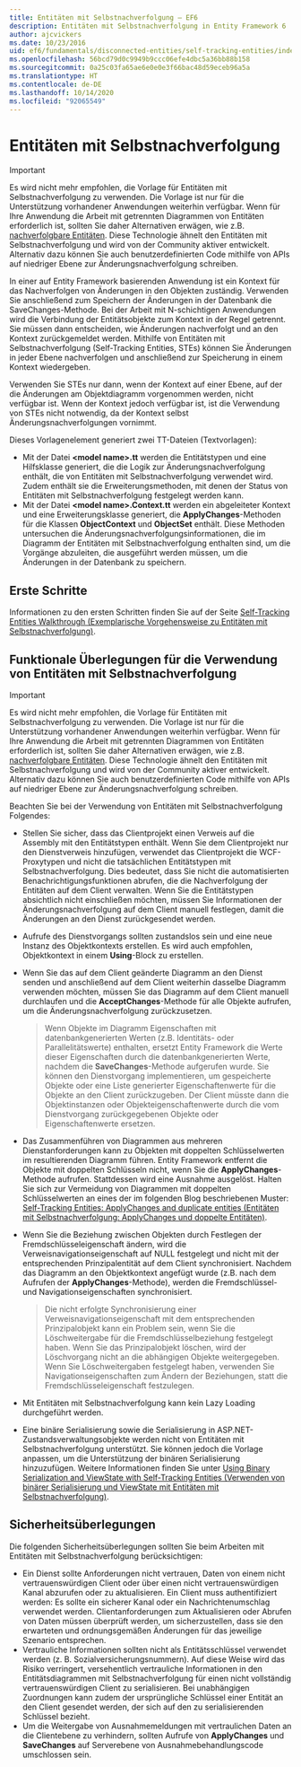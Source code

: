 ```yaml
---
title: Entitäten mit Selbstnachverfolgung – EF6
description: Entitäten mit Selbstnachverfolgung in Entity Framework 6
author: ajcvickers
ms.date: 10/23/2016
uid: ef6/fundamentals/disconnected-entities/self-tracking-entities/index
ms.openlocfilehash: 56bcd79d0c9949b9ccc06efe4dbc5a36bb88b158
ms.sourcegitcommit: 0a25c03fa65ae6e0e0e3f66bac48d59eceb96a5a
ms.translationtype: HT
ms.contentlocale: de-DE
ms.lasthandoff: 10/14/2020
ms.locfileid: "92065549"
---
```

# <a name="self-tracking-entities"></a>Entitäten mit Selbstnachverfolgung

> [!IMPORTANT]
> Es wird nicht mehr empfohlen, die Vorlage für Entitäten mit Selbstnachverfolgung zu verwenden. Die Vorlage ist nur für die Unterstützung vorhandener Anwendungen weiterhin verfügbar. Wenn für Ihre Anwendung die Arbeit mit getrennten Diagrammen von Entitäten erforderlich ist, sollten Sie daher Alternativen erwägen, wie z.B. [nachverfolgbare Entitäten](https://trackableentities.github.io/). Diese Technologie ähnelt den Entitäten mit Selbstnachverfolgung und wird von der Community aktiver entwickelt. Alternativ dazu können Sie auch benutzerdefinierten Code mithilfe von APIs auf niedriger Ebene zur Änderungsnachverfolgung schreiben.

In einer auf Entity Framework basierenden Anwendung ist ein Kontext für das Nachverfolgen von Änderungen in den Objekten zuständig. Verwenden Sie anschließend zum Speichern der Änderungen in der Datenbank die SaveChanges-Methode. Bei der Arbeit mit N-schichtigen Anwendungen wird die Verbindung der Entitätsobjekte zum Kontext in der Regel getrennt. Sie müssen dann entscheiden, wie Änderungen nachverfolgt und an den Kontext zurückgemeldet werden. Mithilfe von Entitäten mit Selbstnachverfolgung (Self-Tracking Entities, STEs) können Sie Änderungen in jeder Ebene nachverfolgen und anschließend zur Speicherung in einem Kontext wiedergeben.  

Verwenden Sie STEs nur dann, wenn der Kontext auf einer Ebene, auf der die Änderungen am Objektdiagramm vorgenommen werden, nicht verfügbar ist. Wenn der Kontext jedoch verfügbar ist, ist die Verwendung von STEs nicht notwendig, da der Kontext selbst Änderungsnachverfolgungen vornimmt.  

Dieses Vorlagenelement generiert zwei TT-Dateien (Textvorlagen):  

- Mit der Datei **\<model name\>.tt** werden die Entitätstypen und eine Hilfsklasse generiert, die die Logik zur Änderungsnachverfolgung enthält, die von Entitäten mit Selbstnachverfolgung verwendet wird. Zudem enthält sie die Erweiterungsmethoden, mit denen der Status von Entitäten mit Selbstnachverfolgung festgelegt werden kann.  
- Mit der Datei **\<model name\>.Context.tt** werden ein abgeleiteter Kontext und eine Erweiterungsklasse generiert, die **ApplyChanges**-Methoden für die Klassen **ObjectContext** und **ObjectSet** enthält. Diese Methoden untersuchen die Änderungsnachverfolgungsinformationen, die im Diagramm der Entitäten mit Selbstnachverfolgung enthalten sind, um die Vorgänge abzuleiten, die ausgeführt werden müssen, um die Änderungen in der Datenbank zu speichern.  

## <a name="get-started"></a>Erste Schritte  

Informationen zu den ersten Schritten finden Sie auf der Seite [Self-Tracking Entities Walkthrough (Exemplarische Vorgehensweise zu Entitäten mit Selbstnachverfolgung)](xref:ef6/fundamentals/disconnected-entities/self-tracking-entities/walkthrough).  

## <a name="functional-considerations-when-working-with-self-tracking-entities"></a>Funktionale Überlegungen für die Verwendung von Entitäten mit Selbstnachverfolgung  
> [!IMPORTANT]
> Es wird nicht mehr empfohlen, die Vorlage für Entitäten mit Selbstnachverfolgung zu verwenden. Die Vorlage ist nur für die Unterstützung vorhandener Anwendungen weiterhin verfügbar. Wenn für Ihre Anwendung die Arbeit mit getrennten Diagrammen von Entitäten erforderlich ist, sollten Sie daher Alternativen erwägen, wie z.B. [nachverfolgbare Entitäten](https://trackableentities.github.io/). Diese Technologie ähnelt den Entitäten mit Selbstnachverfolgung und wird von der Community aktiver entwickelt. Alternativ dazu können Sie auch benutzerdefinierten Code mithilfe von APIs auf niedriger Ebene zur Änderungsnachverfolgung schreiben.

Beachten Sie bei der Verwendung von Entitäten mit Selbstnachverfolgung Folgendes:  

- Stellen Sie sicher, dass das Clientprojekt einen Verweis auf die Assembly mit den Entitätstypen enthält. Wenn Sie dem Clientprojekt nur den Dienstverweis hinzufügen, verwendet das Clientprojekt die WCF-Proxytypen und nicht die tatsächlichen Entitätstypen mit Selbstnachverfolgung. Dies bedeutet, dass Sie nicht die automatisierten Benachrichtigungsfunktionen abrufen, die die Nachverfolgung der Entitäten auf dem Client verwalten. Wenn Sie die Entitätstypen absichtlich nicht einschließen möchten, müssen Sie Informationen der Änderungsnachverfolgung auf dem Client manuell festlegen, damit die Änderungen an den Dienst zurückgesendet werden.  
- Aufrufe des Dienstvorgangs sollten zustandslos sein und eine neue Instanz des Objektkontexts erstellen. Es wird auch empfohlen, Objektkontext in einem **Using**-Block zu erstellen.  
- Wenn Sie das auf dem Client geänderte Diagramm an den Dienst senden und anschließend auf dem Client weiterhin dasselbe Diagramm verwenden möchten, müssen Sie das Diagramm auf dem Client manuell durchlaufen und die **AcceptChanges**-Methode für alle Objekte aufrufen, um die Änderungsnachverfolgung zurückzusetzen.  

    > Wenn Objekte im Diagramm Eigenschaften mit datenbankgenerierten Werten (z.B. Identitäts- oder Parallelitätswerte) enthalten, ersetzt Entity Framework die Werte dieser Eigenschaften durch die datenbankgenerierten Werte, nachdem die **SaveChanges**-Methode aufgerufen wurde. Sie können den Dienstvorgang implementieren, um gespeicherte Objekte oder eine Liste generierter Eigenschaftenwerte für die Objekte an den Client zurückzugeben. Der Client müsste dann die Objektinstanzen oder Objekteigenschaftenwerte durch die vom Dienstvorgang zurückgegebenen Objekte oder Eigenschaftenwerte ersetzen.  
- Das Zusammenführen von Diagrammen aus mehreren Dienstanforderungen kann zu Objekten mit doppelten Schlüsselwerten im resultierenden Diagramm führen. Entity Framework entfernt die Objekte mit doppelten Schlüsseln nicht, wenn Sie die **ApplyChanges**-Methode aufrufen. Stattdessen wird eine Ausnahme ausgelöst. Halten Sie sich zur Vermeidung von Diagrammen mit doppelten Schlüsselwerten an eines der im folgenden Blog beschriebenen Muster: [Self-Tracking Entities: ApplyChanges and duplicate entities (Entitäten mit Selbstnachverfolgung: ApplyChanges und doppelte Entitäten)](https://go.microsoft.com/fwlink/?LinkID=205119&clcid=0x409).  
- Wenn Sie die Beziehung zwischen Objekten durch Festlegen der Fremdschlüsseleigenschaft ändern, wird die Verweisnavigationseigenschaft auf NULL festgelegt und nicht mit der entsprechenden Prinzipalentität auf dem Client synchronisiert. Nachdem das Diagramm an den Objektkontext angefügt wurde (z.B. nach dem Aufrufen der **ApplyChanges**-Methode), werden die Fremdschlüssel- und Navigationseigenschaften synchronisiert.  

    > Die nicht erfolgte Synchronisierung einer Verweisnavigationseigenschaft mit dem entsprechenden Prinzipalobjekt kann ein Problem sein, wenn Sie die Löschweitergabe für die Fremdschlüsselbeziehung festgelegt haben. Wenn Sie das Prinzipalobjekt löschen, wird der Löschvorgang nicht an die abhängigen Objekte weitergegeben. Wenn Sie Löschweitergaben festgelegt haben, verwenden Sie Navigationseigenschaften zum Ändern der Beziehungen, statt die Fremdschlüsseleigenschaft festzulegen.  
- Mit Entitäten mit Selbstnachverfolgung kann kein Lazy Loading durchgeführt werden.  
- Eine binäre Serialisierung sowie die Serialisierung in ASP.NET-Zustandsverwaltungsobjekte werden nicht von Entitäten mit Selbstnachverfolgung unterstützt. Sie können jedoch die Vorlage anpassen, um die Unterstützung der binären Serialisierung hinzuzufügen. Weitere Informationen finden Sie unter [Using Binary Serialization and ViewState with Self-Tracking Entities (Verwenden von binärer Serialisierung und ViewState mit Entitäten mit Selbstnachverfolgung)](https://go.microsoft.com/fwlink/?LinkId=199208).  

## <a name="security-considerations"></a>Sicherheitsüberlegungen  

Die folgenden Sicherheitsüberlegungen sollten Sie beim Arbeiten mit Entitäten mit Selbstnachverfolgung berücksichtigen:  

- Ein Dienst sollte Anforderungen nicht vertrauen, Daten von einem nicht vertrauenswürdigen Client oder über einen nicht vertrauenswürdigen Kanal abzurufen oder zu aktualisieren. Ein Client muss authentifiziert werden: Es sollte ein sicherer Kanal oder ein Nachrichtenumschlag verwendet werden. Clientanforderungen zum Aktualisieren oder Abrufen von Daten müssen überprüft werden, um sicherzustellen, dass sie den erwarteten und ordnungsgemäßen Änderungen für das jeweilige Szenario entsprechen.  
- Vertrauliche Informationen sollten nicht als Entitätsschlüssel verwendet werden (z. B. Sozialversicherungsnummern). Auf diese Weise wird das Risiko verringert, versehentlich vertrauliche Informationen in den Entitätsdiagrammen mit Selbstnachverfolgung für einen nicht vollständig vertrauenswürdigen Client zu serialisieren. Bei unabhängigen Zuordnungen kann zudem der ursprüngliche Schlüssel einer Entität an den Client gesendet werden, der sich auf den zu serialisierenden Schlüssel bezieht.  
- Um die Weitergabe von Ausnahmemeldungen mit vertraulichen Daten an die Clientebene zu verhindern, sollten Aufrufe von **ApplyChanges** und **SaveChanges** auf Serverebene von Ausnahmebehandlungscode umschlossen sein.  
